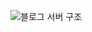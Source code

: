 ![블로그 서버 구조](https://user-images.githubusercontent.com/77447841/212932749-428e0b05-92fa-4ab9-a1a4-ee5b0f83c00c.jpg)
